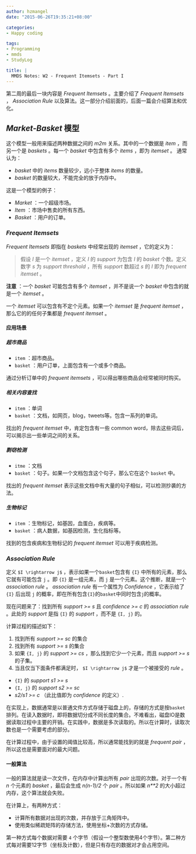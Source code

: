 ```yaml
---
author: hzmangel
date: "2015-06-26T19:35:21+08:00"

categories:
- Happy coding

tags:
- Programming
- mmds
- StudyLog

title: |
  MMDS Notes: W2 - Frequent Itemsets - Part I
---
```


第二周的最后一块内容是 *Frequent Itemsets* 。主要介绍了 *Frequent Itemsets* ， *Association Rule* 以及算法。这一部分介绍前面的，后面一篇会介绍算法和优化。

<!--more-->

## *Market-Basket* 模型

这个模型一般用来描述两种数据之间的 *m2m* 关系。其中的一个数据是 *item* ，而另一个是 *baskets* 。每一个 *basket* 中包含有多个 *items* ，即为 *itemset* 。 通常认为：

* *basket* 中的 *items* 数量较少，远小于整体 *items* 的数量。
* *basket* 的数量较大，不能完全的放于内存中。

这是一个模型的例子：

* *Market* ：一个超级市场。
* *Item* ：市场中售卖的所有东西。
* *Basket* ：用户的订单。

### *Frequent Itemsets*

*Frequent Itemsets* 即指在 *baskets* 中经常出现的 *itemset* ，它的定义为：

> 假设 *I* 是一个 *itemset* ，定义 *I* 的 *support* 为包含 *I* 的 *basket* 个数。定义数字 *s* 为 *support threshold* ，所有 *support* 数超过 *s* 的 *I* 即为 *frequent itemset* 。

**注意** ：一个 *basket* 可能包含有多个 *itemset* ，并不是说一个 *basket* 中包含的就是一个 *itemset* 。

一个 *itemset* 可以包含有不定个元素。如果一个 *itemset* 是 *frequent itemset* ，那么它的的任何子集都是 *frequent itemset* 。


#### 应用场景

##### 超市商品

* `item` ：超市商品。
* `basket` ：用户订单，上面包含有一个或多个商品。

通过分析订单中的 *frequent itemsets* ，可以得出哪些商品会经常被同时购买。

##### 相关内容查找

* `item` ：单词
* `basket` ：文档，如网页，blog，tweets等。包含一系列的单词。

找出的 *frequent itemset* 中，肯定包含有一些 common word，除去这些词后，可以揭示出一些单词之间的关系。

##### 剽窃检测

* `itme` ：文档
* `basket` ：句子。如果一个文档包含这个句子，那么它在这个 `basket` 中。

找出的 *frequent itemset* 表示这些文档中有大量的句子相似，可以检测抄袭的方法。

##### 生物标记

* `item` ：生物标记，如基因，血蛋白，疾病等。
* `basket` ：病人数据，如基因检测，生化指标等。

找到的包含疾病和生物标记的 *frequent itemset* 可以用于疾病检测。


### *Association Rule*

定义 `$I \rightarrow j$` ，表示如果一个`basket`包含有 `{I}` 中所有的元素，那么它就有可能包含 `j` 。即 `{I}` 是一组元素，而 `j` 是一个元素。这个推断，就是一个 *association rule* 。 *association rule* 有一个属性为 *Confidence* ，它表示给了 `{I}` 后出现 `j` 的概率，即在所有包含`{I}`的`basket`中同时包含`j`的概率。

现在问题来了：找到所有 *support >= s* 且 *confidence >= c* 的 *association rule* 。此处的 *support* 是指 `{I}` 的 *support* ，而不是 `{I, j}` 的。

计算过程的描述如下：

1. 找到所有 *support >= sc* 的集合
1. 找到所有 *support >= s* 的集合
1. 如果 `{I, j}` 的 *support >= cs* ，那么找到它少一个元素，而且 *support >= s* 的子集。
1. 当且仅当下面条件都满足时， `$I \rightarrow j$` 才是一个被接受的 *rule* 。
  * `{I}` 的 *support s1 >= s*
  * `{I, j}` 的 *support s2 >= sc*
  * *s2/s1 >= c* （此比值即为 *confidence* 的定义）.

在实现上，数据通常是以普通文件方式存储于磁盘上的，存储的方式是按`basket`排列。在读入数据时，即将数据切分成不同长度的集合。不难看出，磁盘IO是数据读取过程中主要的开销。在实践中，数据是多次读取的。所以在计算时，读取次数也是一个需要考虑的部分。

在计算过程中，由于设置的阈值比较高，所以通常能找到的就是 *frequent pair* ，所以这也是需要面对的最大问题。

#### 一般算法

一般的算法就是读一次文件，在内存中计算出所有 *pair* 出现的次数。对于一个有 *n* 个元素的 *basket* ，最后会生成 *n(n-1)/2* 个 *pair* 。所以如果 *n**2* 的大小超过内存，这个算法就会失败。

在计算上，有两种方式：

* 计算所有数据对出现的次数，并存放于三角矩阵中。
* 使用类似稀疏矩阵的存储方法，使用坐标+次数的方式存储。

第一种方式每个数据对需要 `4` 个字节（假设一个整型数使用4个字节）。第二种方式每对需要12字节（坐标及计数），但是只有存在的数据对才会占用空间。
